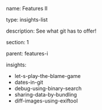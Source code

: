 name: Features II

type: insights-list

description: See what git has to offer!

section: 1

parent: features-i

insights:
  - let-s-play-the-blame-game
  - dates-in-git
  - debug-using-binary-search
  - sharing-data-by-bundling
  - diff-images-using-exiftool
